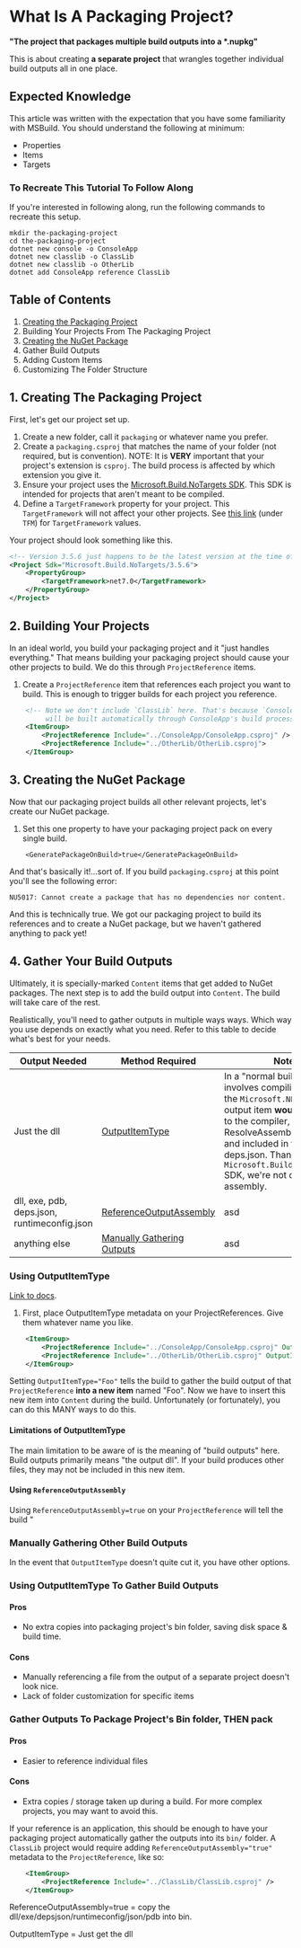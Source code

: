 # What Is A Packaging Project?
__"The project that packages multiple build outputs into a *.nupkg"__

This is about creating **a separate project** that wrangles together individual build outputs all in one place.

## Expected Knowledge
This article was written with the expectation that you have some familiarity with MSBuild. You should understand the following at minimum:
- Properties
- Items
- Targets

### To Recreate This Tutorial To Follow Along
If you're interested in following along, run the following commands to recreate this setup.
```
mkdir the-packaging-project
cd the-packaging-project
dotnet new console -o ConsoleApp
dotnet new classlib -o ClassLib
dotnet new classlib -o OtherLib
dotnet add ConsoleApp reference ClassLib
```

## Table of Contents
1. [Creating the Packaging Project](#creating-the-packaging-project)
1. Building Your Projects From The Packaging Project
1. [Creating the NuGet Package](#creating-the-nuget-package)
1. Gather Build Outputs
1. Adding Custom Items
1. Customizing The Folder Structure

## 1. Creating The Packaging Project
First, let's get our project set up.

1. Create a new folder, call it `packaging` or whatever name you prefer.
1. Create a `packaging.csproj` that matches the name of your folder (not required, but is convention).
    NOTE: It is **VERY** important that your project's extension is `csproj`. The build process is affected by which extension you give it.
1. Ensure your project uses the [Microsoft.Build.NoTargets SDK](https://github.com/microsoft/MSBuildSdks/blob/main/src/NoTargets/README.md). This SDK is intended for projects that aren't meant to be compiled. 
1. Define a `TargetFramework` property for your project. This `TargetFramework` will not affect your other projects. See [this link](https://learn.microsoft.com/dotnet/standard/frameworks#supported-target-frameworks) (under `TFM`) for `TargetFramework` values.

Your project should look something like this.
```xml
<!-- Version 3.5.6 just happens to be the latest version at the time of this writing. -->
<Project Sdk="Microsoft.Build.NoTargets/3.5.6">
    <PropertyGroup>
        <TargetFramework>net7.0</TargetFramework>
    </PropertyGroup>
</Project>
```

## 2. Building Your Projects
In an ideal world, you build your packaging project and it "just handles everything." That means building your packaging project should cause your other projects to build. We do this through `ProjectReference` items.

1. Create a `ProjectReference` item that references each project you want to build. This is enough to trigger builds for each project you reference.
```xml
    <!-- Note we don't include `ClassLib` here. That's because `ConsoleApp` already has a `ProjectReference` to it. ClassLib
         will be built automatically through ConsoleApp's build process.-->
    <ItemGroup>
        <ProjectReference Include="../ConsoleApp/ConsoleApp.csproj" />
        <ProjectReference Include="../OtherLib/OtherLib.csproj">
    </ItemGroup>
```

## 3. Creating the NuGet Package
Now that our packaging project builds all other relevant projects, let's create our NuGet package.

1. Set this one property to have your packaging project pack on every single build.
```
    <GeneratePackageOnBuild>true</GeneratePackageOnBuild>
```

And that's basically it!...sort of. If you build `packaging.csproj` at this point you'll see the following error:

```
NU5017: Cannot create a package that has no dependencies nor content.
```

And this is technically true. We got our packaging project to build its references and to create a NuGet package, but we haven't gathered anything to pack yet!

## 4. Gather Your Build Outputs
Ultimately, it is specially-marked `Content` items that get added to NuGet packages. The next step is to add the build output into `Content`. The build will take care of the rest.

Realistically, you'll need to gather outputs in multiple ways ways. Which way you use depends on exactly what you need. Refer to this table to decide what's best for your needs.

Output Needed | Method Required | Notes
------        | ------ | ------
Just the dll  | [OutputItemType](#using-outputitemtype) | In a "normal build" that involves compiling & using the `Microsoft.NET.Sdk`, this output item __would__ be passed to the compiler, ResolveAssemblyReferences, and included in the deps.json. Thanks to the `Microsoft.Build.NoTargets` SDK, we're not compiling an assembly. |
dll, exe, pdb, deps.json, runtimeconfig.json  | [ReferenceOutputAssembly](#using-referenceoutputassembly) | asd
anything else  | [Manually Gathering Outputs](#manually-gathering-other-build-outputs) | asd

### Using OutputItemType
[Link to docs](https://learn.microsoft.com/visualstudio/msbuild/common-msbuild-project-items#projectreference). 

1. First, place OutputItemType metadata on your ProjectReferences. Give them whatever name you like.

```xml
    <ItemGroup>
        <ProjectReference Include="../ConsoleApp/ConsoleApp.csproj" OutputItemType="ConsoleAppOutput" />
        <ProjectReference Include="../OtherLib/OtherLib.csproj" OutputItemType="OtherLibOutput" />
    </ItemGroup>
```

Setting `OutputItemType="Foo"` tells the build to gather the build output of that `ProjectReference` **into a new item** named "Foo". Now we have to insert this new item into `Content` during the build. Unfortunately (or fortunately), you can do this MANY ways to do this.

#### Limitations of OutputItemType
The main limitation to be aware of is the meaning of "build outputs" here. Build outputs primarily means "the output dll". If your build produces other files, they may not be included in this new item.

#### Using `ReferenceOutputAssembly`
Using `ReferenceOutputAssembly=true` on your `ProjectReference` will tell the build "

### Manually Gathering Other Build Outputs
In the event that `OutputItemType` doesn't quite cut it, you have other options.

### Using OutputItemType To Gather Build Outputs
#### Pros
- No extra copies into packaging project's bin folder, saving disk space & build time.
#### Cons
- Manually referencing a file from the output of a separate project doesn't look nice.
- Lack of folder customization for specific items

### Gather Outputs To Package Project's Bin folder, THEN pack
#### Pros
- Easier to reference individual files
#### Cons
- Extra copies / storage taken up during a build. For more complex projects, you may want to avoid this.

If your reference is an application, this should be enough to have your packaging project automatically gather the outputs into its `bin/` folder. A `ClassLib` project would require adding `ReferenceOutputAssembly="true"` metadata to the `ProjectReference`, like so:
```xml
    <ItemGroup>
        <ProjectReference Include="../ClassLib/ClassLib.csproj" />
    </ItemGroup>
```


ReferenceOutputAssembly=true = copy the dll/exe/depsjson/runtimeconfig/json/pdb into bin.

OutputItemType = Just get the dll